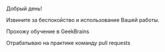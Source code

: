Добрый день!

Извините за беспокойство и использование Вашей работы.

Прохожу обучение в GeekBrains

Отрабатываю на практике команду pull requests